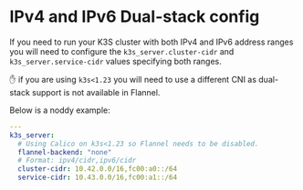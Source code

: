# IPv4 and IPv6 Dual-stack config

If you need to run your K3S cluster with both IPv4 and IPv6 address ranges
you will need to configure the `k3s_server.cluster-cidr` and
`k3s_server.service-cidr` values specifying both ranges.

:hand: if you are using `k3s<1.23` you will need to use a different CNI as
dual-stack support is not available in Flannel.

Below is a noddy example:

```yaml
---
k3s_server:
  # Using Calico on k3s<1.23 so Flannel needs to be disabled.
  flannel-backend: "none"
  # Format: ipv4/cidr,ipv6/cidr
  cluster-cidr: 10.42.0.0/16,fc00:a0::/64
  service-cidr: 10.43.0.0/16,fc00:a1::/64
```
